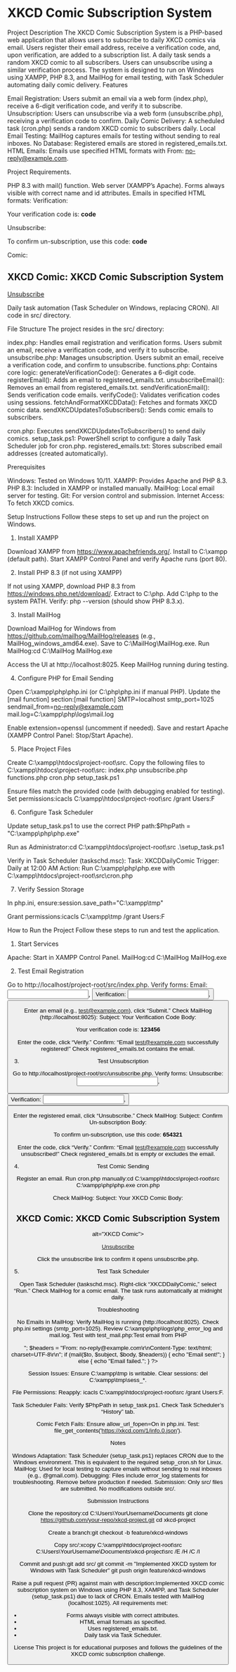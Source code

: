 <h1>XKCD Comic Subscription System</h1>
Project Description
The XKCD Comic Subscription System is a PHP-based web application that allows users to subscribe to daily XKCD comics via email. Users register their email address, receive a verification code, and, upon verification, are added to a subscription list. A daily task sends a random XKCD comic to all subscribers. Users can unsubscribe using a similar verification process. The system is designed to run on Windows using XAMPP, PHP 8.3, and MailHog for email testing, with Task Scheduler automating daily comic delivery.
Features

Email Registration: Users submit an email via a web form (index.php), receive a 6-digit verification code, and verify it to subscribe.
Unsubscription: Users can unsubscribe via a web form (unsubscribe.php), receiving a verification code to confirm.
Daily Comic Delivery: A scheduled task (cron.php) sends a random XKCD comic to subscribers daily.
Local Email Testing: MailHog captures emails for testing without sending to real inboxes.
No Database: Registered emails are stored in registered_emails.txt.
HTML Emails: Emails use specified HTML formats with From: no-reply@example.com.

Project Requirements.

PHP 8.3 with mail() function.
Web server (XAMPP’s Apache).
Forms always visible with correct name and id attributes.
Emails in specified HTML formats:
Verification: <p>Your verification code is: <strong>code</strong></p>
Unsubscribe: <p>To confirm un-subscription, use this code: <strong>code</strong></p>
Comic: <h2>XKCD Comic: XKCD Comic Subscription System</h2><p><a href="[unsubscribe_url]" id="unsubscribe-button">Unsubscribe</a></p>


Daily task automation (Task Scheduler on Windows, replacing CRON).
All code in src/ directory.

File Structure
The project resides in the src/ directory:

index.php: Handles email registration and verification forms. Users submit an email, receive a verification code, and verify it to subscribe.
unsubscribe.php: Manages unsubscription. Users submit an email, receive a verification code, and confirm to unsubscribe.
functions.php: Contains core logic:
generateVerificationCode(): Generates a 6-digit code.
registerEmail(): Adds an email to registered_emails.txt.
unsubscribeEmail(): Removes an email from registered_emails.txt.
sendVerificationEmail(): Sends verification code emails.
verifyCode(): Validates verification codes using sessions.
fetchAndFormatXKCDData(): Fetches and formats XKCD comic data.
sendXKCDUpdatesToSubscribers(): Sends comic emails to subscribers.


cron.php: Executes sendXKCDUpdatesToSubscribers() to send daily comics.
setup_task.ps1: PowerShell script to configure a daily Task Scheduler job for cron.php.
registered_emails.txt: Stores subscribed email addresses (created automatically).

Prerequisites

Windows: Tested on Windows 10/11.
XAMPP: Provides Apache and PHP 8.3.
PHP 8.3: Included in XAMPP or installed manually.
MailHog: Local email server for testing.
Git: For version control and submission.
Internet Access: To fetch XKCD comics.

Setup Instructions
Follow these steps to set up and run the project on Windows.
1. Install XAMPP

Download XAMPP from https://www.apachefriends.org/.
Install to C:\xampp (default path).
Start XAMPP Control Panel and verify Apache runs (port 80).

2. Install PHP 8.3 (if not using XAMPP)

If not using XAMPP, download PHP 8.3 from https://windows.php.net/download/.
Extract to C:\php.
Add C:\php to the system PATH.
Verify: php --version (should show PHP 8.3.x).

3. Install MailHog

Download MailHog for Windows from https://github.com/mailhog/MailHog/releases (e.g., MailHog_windows_amd64.exe).
Save to C:\MailHog\MailHog.exe.
Run MailHog:cd C:\MailHog
MailHog.exe


Access the UI at http://localhost:8025.
Keep MailHog running during testing.

4. Configure PHP for Email Sending

Open C:\xampp\php\php.ini (or C:\php\php.ini if manual PHP).
Update the [mail function] section:[mail function]
SMTP=localhost
smtp_port=1025
sendmail_from=no-reply@example.com
mail.log=C:\xampp\php\logs\mail.log


Enable extension=openssl (uncomment if needed).
Save and restart Apache (XAMPP Control Panel: Stop/Start Apache).

5. Place Project Files

Create C:\xampp\htdocs\project-root\src.
Copy the following files to C:\xampp\htdocs\project-root\src:
index.php
unsubscribe.php
functions.php
cron.php
setup_task.ps1


Ensure files match the provided code (with debugging enabled for testing).
Set permissions:icacls C:\xampp\htdocs\project-root\src /grant Users:F



6. Configure Task Scheduler

Update setup_task.ps1 to use the correct PHP path:$PhpPath = "C:\xampp\php\php.exe"


Run as Administrator:cd C:\xampp\htdocs\project-root\src
.\setup_task.ps1


Verify in Task Scheduler (taskschd.msc):
Task: XKCDDailyComic
Trigger: Daily at 12:00 AM
Action: Run C:\xampp\php\php.exe with C:\xampp\htdocs\project-root\src\cron.php



7. Verify Session Storage

In php.ini, ensure:session.save_path="C:\xampp\tmp"


Grant permissions:icacls C:\xampp\tmp /grant Users:F



How to Run the Project
Follow these steps to run and test the application.
1. Start Services

Apache: Start in XAMPP Control Panel.
MailHog:cd C:\MailHog
MailHog.exe



2. Test Email Registration

Go to http://localhost/project-root/src/index.php.
Verify forms:
Email: <input name="email" id="email">, <button id="submit-email">
Verification: <input name="verification_code" id="verification_code">, <button id="submit-verification">


Enter an email (e.g., test@example.com), click “Submit.”
Check MailHog (http://localhost:8025):
Subject: Your Verification Code
Body: <p>Your verification code is: <strong>123456</strong></p>


Enter the code, click “Verify.”
Confirm: “Email test@example.com successfully registered!”
Check registered_emails.txt contains the email.

3. Test Unsubscription

Go to http://localhost/project-root/src/unsubscribe.php.
Verify forms:
Unsubscribe: <input name="unsubscribe_email" id="unsubscribe_email">, <button id="submit-unsubscribe">
Verification: <input name="verification_code" id="verification_code">, <button id="submit-verification">


Enter the registered email, click “Unsubscribe.”
Check MailHog:
Subject: Confirm Un-subscription
Body: <p>To confirm un-subscription, use this code: <strong>654321</strong></p>


Enter the code, click “Verify.”
Confirm: “Email test@example.com successfully unsubscribed!”
Check registered_emails.txt is empty or excludes the email.

4. Test Comic Sending

Register an email.
Run cron.php manually:cd C:\xampp\htdocs\project-root\src
C:\xampp\php\php.exe cron.php


Check MailHog:
Subject: Your XKCD Comic
Body: <h2>XKCD Comic: XKCD Comic Subscription System</h2> alt="XKCD Comic"><p><a href="http://localhost/project-root/src/unsubscribe.php" id="unsubscribe-button">Unsubscribe</a></p>


Click the unsubscribe link to confirm it opens unsubscribe.php.

5. Test Task Scheduler

Open Task Scheduler (taskschd.msc).
Right-click “XKCDDailyComic,” select “Run.”
Check MailHog for a comic email.
The task runs automatically at midnight daily.

Troubleshooting

No Emails in MailHog:
Verify MailHog is running (http://localhost:8025).
Check php.ini settings (smtp_port=1025).
Review C:\xampp\php\logs\php_error_log and mail.log.
Test with test_mail.php:<?php
$to = "test@example.com";
$subject = "Test Email";
$body = "<p>Test email from PHP</p>";
$headers = "From: no-reply@example.com\r\nContent-Type: text/html; charset=UTF-8\r\n";
if (mail($to, $subject, $body, $headers)) {
    echo "Email sent!";
} else {
    echo "Email failed.";
}
?>




Session Issues:
Ensure C:\xampp\tmp is writable.
Clear sessions: del C:\xampp\tmp\sess_*.


File Permissions:
Reapply: icacls C:\xampp\htdocs\project-root\src /grant Users:F.


Task Scheduler Fails:
Verify $PhpPath in setup_task.ps1.
Check Task Scheduler’s “History” tab.


Comic Fetch Fails:
Ensure allow_url_fopen=On in php.ini.
Test: file_get_contents('https://xkcd.com/1/info.0.json').



Notes

Windows Adaptation: Task Scheduler (setup_task.ps1) replaces CRON due to the Windows environment. This is equivalent to the required setup_cron.sh for Linux.
MailHog: Used for local testing to capture emails without sending to real inboxes (e.g., @gmail.com).
Debugging: Files include error_log statements for troubleshooting. Remove before production if needed.
Submission: Only src/ files are submitted. No modifications outside src/.

Submission Instructions

Clone the repository:cd C:\Users\YourUsername\Documents
git clone https://github.com/your-repo/xkcd-project.git
cd xkcd-project


Create a branch:git checkout -b feature/xkcd-windows


Copy src/:xcopy C:\xampp\htdocs\project-root\src C:\Users\YourUsername\Documents\xkcd-project\src /E /H /C /I


Commit and push:git add src/
git commit -m "Implemented XKCD system for Windows with Task Scheduler"
git push origin feature/xkcd-windows


Raise a pull request (PR) against main with description:Implemented XKCD comic subscription system on Windows using PHP 8.3, XAMPP, and Task Scheduler (setup_task.ps1) due to lack of CRON. Emails tested with MailHog (localhost:1025). All requirements met:
- Forms always visible with correct attributes.
- HTML email formats as specified.
- Uses registered_emails.txt.
- Daily task via Task Scheduler.



License
This project is for educational purposes and follows the guidelines of the XKCD comic subscription challenge.
